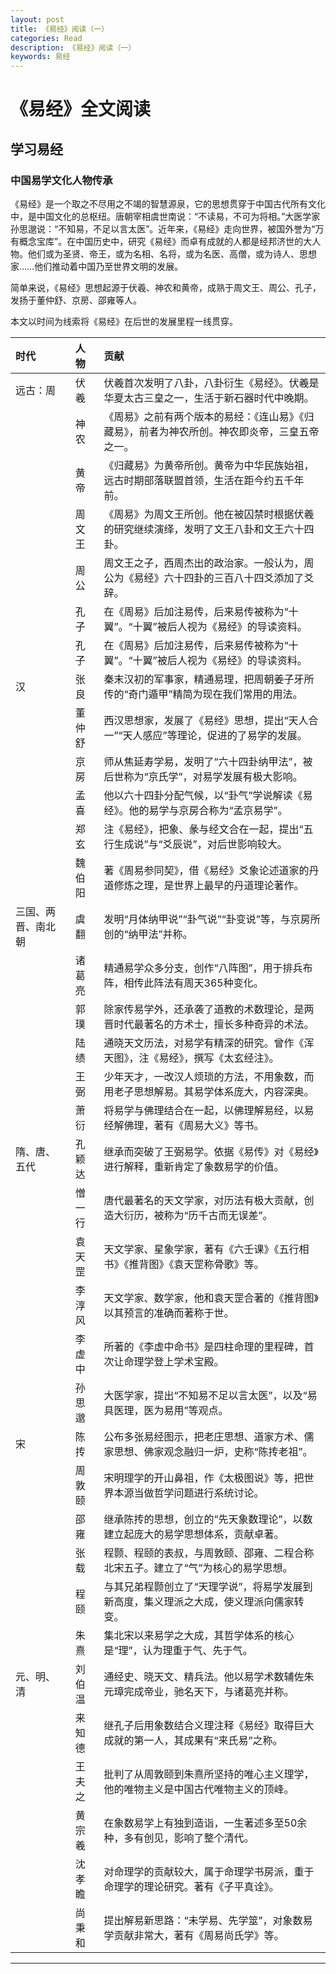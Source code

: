 ```yaml
---
layout: post
title: 《易经》阅读（一）
categories: Read
description: 《易经》阅读（一）
keywords: 易经
---
```


# 《易经》全文阅读

## 学习易经

### 中国易学文化人物传承 

《易经》是一个取之不尽用之不竭的智慧源泉，它的思想贯穿于中国古代所有文化中，是中国文化的总枢纽。唐朝宰相虞世南说：“不读易，不可为将相。”大医学家孙思邈说：“不知易，不足以言太医”。近年来，《易经》走向世界，被国外誉为“万有概念宝库”。在中国历史中，研究《易经》而卓有成就的人都是经邦济世的大人物。他们或为圣贤、帝王，或为名相、名将，或为名医、高僧，或为诗人、思想家……他们推动着中国乃至世界文明的发展。

简单来说，《易经》思想起源于伏羲、神农和黄帝，成熟于周文王、周公、孔子，发扬于董仲舒、京房、邵雍等人。

本文以时间为线索将《易经》在后世的发展里程一线贯穿。

|   时代    |    人物        | 贡献           |
|:------------  |:-----------     |:----------     |
| 远古：周 | 伏羲 |伏羲首次发明了八卦，八卦衍生《易经》。伏羲是华夏太古三皇之一，生活于新石器时代中晚期。|
|         | 神农 |《周易》之前有两个版本的易经：《连山易》《归藏易》，前者为神农所创。神农即炎帝，三皇五帝之一。|
|         | 黄帝 |《归藏易》为黄帝所创。黄帝为中华民族始祖，远古时期部落联盟首领，生活在距今约五千年前。|
|         | 周文王 |《周易》为周文王所创。他在被囚禁时根据伏羲的研究继续演绎，发明了文王八卦和文王六十四卦。|
|         | 周公 |周文王之子，西周杰出的政治家。一般认为，周公为《易经》六十四卦的三百八十四爻添加了爻辞。|
|         | 孔子 |在《周易》后加注易传，后来易传被称为“十翼”。“十翼”被后人视为《易经》的导读资料。|
|         | 孔子 |在《周易》后加注易传，后来易传被称为“十翼”。“十翼”被后人视为《易经》的导读资料。|
| 汉      | 张良 |秦末汉初的军事家，精通易理，把周朝姜子牙所传的“奇门遁甲”精简为现在我们常用的用法。|
|         | 董仲舒 |西汉思想家，发展了《易经》思想，提出“天人合一”“天人感应”等理论，促进的了易学的发展。|
|         | 京房 |师从焦延寿学易，发明了“六十四卦纳甲法”，被后世称为“京氏学”，对易学发展有极大影响。 |
|         | 孟喜 |他以六十四卦分配气候，以“卦气”学说解读《易经》。他的易学与京房合称为“孟京易学”。|
|         | 郑玄 |注《易经》，把象、彖与经文合在一起，提出“五行生成说”与“爻辰说”，对后世影响较大。 |
|         | 魏伯阳 |著《周易参同契》，借《易经》爻象论述道家的丹道修炼之理，是世界上最早的丹道理论著作。 |
| 三国、两晋、南北朝 | 虞翻 |发明“月体纳甲说”“卦气说”“卦变说”等，与京房所创的“纳甲法”并称。|
|                  | 诸葛亮 |精通易学众多分支，创作“八阵图”，用于排兵布阵，相传此阵法有周天365种变化。|
|                  | 郭璞 |除家传易学外，还承袭了道教的术数理论，是两晋时代最著名的方术士，擅长多种奇异的术法。|
|                  | 陆绩 |通晓天文历法，对易学有精深的研究。曾作《浑天图》，注《易经》，撰写《太玄经注》。|
|                  | 王弼 |少年天才，一改汉人烦琐的方法，不用象数，而用老子思想解易。其易学体系庞大，内容深奥。 |
|                  | 萧衍 |将易学与佛理结合在一起，以佛理解易经，以易经解佛理，著有《周易大义》等书。 |
| 隋、唐、五代 | 孔颖达 |继承而突破了王弼易学。依据《易传》对《易经》进行解释，重新肯定了象数易学的价值。 |
|             | 憎一行 |唐代最著名的天文学家，对历法有极大贡献，创造大衍历，被称为“历千古而无误差”。 |
|             | 袁天罡 |天文学家、星象学家，著有《六壬课》《五行相书》《推背图》《袁天罡称骨歌》等。 |
|             | 李淳风 |天文学家、数学家，他和袁天罡合著的《推背图》以其预言的准确而著称于世。|
|             | 李虚中 |所著的《李虚中命书》是四柱命理的里程碑，首次让命理学登上学术宝殿。 |
|             | 孙思邈 |大医学家，提出“不知易不足以言太医”，以及“易具医理，医为易用”等观点。 |
| 宋 | 陈抟 |公布多张易经图示，把老庄思想、道家方术、儒家思想、佛家观念融归一炉，史称“陈抟老祖”。 |
|    | 周敦颐 |宋明理学的开山鼻祖，作《太极图说》等，把世界本源当做哲学问题进行系统讨论。 |
|    | 邵雍 |继承陈抟的思想，创立的“先天象数理论”，以数建立起庞大的易学思想体系，贡献卓著。 |
|    | 张载 |程颢、程颐的表叔，与周敦颐、邵雍、二程合称北宋五子。建立了“气”为核心的易学思想。 |
|    | 程颐 |与其兄弟程颢创立了“天理学说”，将易学发展到新高度，集义理派之大成，使义理派向儒家转变。 |
|    | 朱熹 |集北宋以来易学之大成，其哲学体系的核心是“理”，认为理重于气、先于气。 |
| 元、明、清 |刘伯温 |通经史、晓天文、精兵法。他以易学术数辅佐朱元璋完成帝业，驰名天下，与诸葛亮并称。 |
|    | 来知德 |继孔子后用象数结合义理注释《易经》取得巨大成就的第一人，其成果有“来氏易”之称。 |
|    | 王夫之 |批判了从周敦颐到朱熹所坚持的唯心主义理学，他的唯物主义是中国古代唯物主义的顶峰。 |
|    | 黄宗羲 |在象数易学上有独到造诣，一生著述多至50余种，多有创见，影响了整个清代。|
|    | 沈孝瞻  |对命理学的贡献较大，属于命理学书房派，重于命理学的理论研究。著有《子平真诠》。 |
|    | 尚秉和 |提出解易新思路：“未学易、先学筮”，对象数易学贡献非常大，著有《周易尚氏学》等。 |

--------
